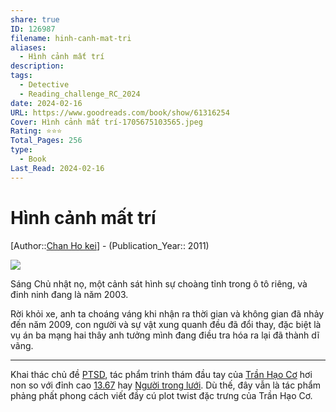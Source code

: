 ```yaml
---
share: true
ID: 126987
filename: hinh-canh-mat-tri
aliases:
  - Hình cảnh mất trí
description: 
tags:
  - Detective
  - Reading_challenge_RC_2024
date: 2024-02-16
URL: https://www.goodreads.com/book/show/61316254
Cover: Hình cảnh mất trí-1705675103565.jpeg
Rating: ⭐⭐⭐
Total_Pages: 256
type:
  - Book
Last_Read: 2024-02-16
---
```

# Hình cảnh mất trí
[Author::[Chan Ho kei](../../Chan%20Ho%20kei.md)] - (Publication_Year:: 2011)

![](https://i.imgur.com/zNq6Fqi.jpg)

Sáng Chủ nhật nọ, một cảnh sát hình sự choàng tỉnh trong ô tô riêng, và đinh ninh đang là năm 2003.

Rời khỏi xe, anh ta choáng váng khi nhận ra thời gian và không gian đã nhảy đến năm 2009, con người và sự vật xung quanh đều đã đổi thay, đặc biệt là vụ án ba mạng hai thây anh tưởng mình đang điều tra hóa ra lại đã thành dĩ vãng.

---

Khai thác chủ đề [PTSD](./PTSD.md), tác phẩm trinh thám đầu tay của [Trần Hạo Cơ](../../Chan%20Ho%20kei.md) hơi non so với đỉnh cao [13.67](../../13.67.md) hay [Người trong lưới](../../Ng%C6%B0%E1%BB%9Di%20Trong%20L%C6%B0%E1%BB%9Bi.md). Dù thế, đây vẫn là tác phẩm phảng phất phong cách viết đầy cú plot twist đặc trưng của Trần Hạo Cơ.